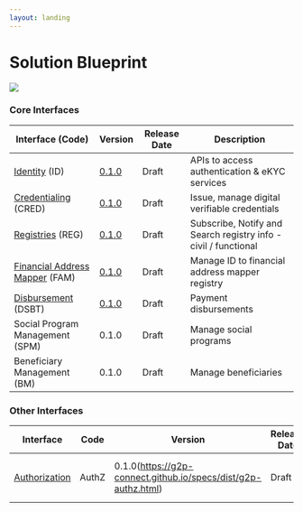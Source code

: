 ```yaml
---
layout: landing
---
```


# Solution Blueprint

![](.gitbook/assets/solution\_bluerpint.png)

### Core Interfaces

| Interface (Code)                                                                                  | Version                                                               | Release Date | Description                                                     |
| ------------------------------------------------------------------------------------------------- | --------------------------------------------------------------------- | ------------ | --------------------------------------------------------------- |
| [Identity](protocol/interfaces/identity.md) (ID)                                                  | [0.1.0](https://g2p-connect.github.io/specs/dist/g2p-identity.html)   | Draft        | APIs to access authentication & eKYC services                   |
| [Credentialing](protocol/interfaces/credentialing.md) (CRED)                                      | [0.1.0](https://g2p-connect.github.io/specs/dist/g2p-credential.html) | Draft        | Issue, manage digital verifiable credentials                    |
| [Registries](protocol/interfaces/registries.md) (REG)                                             | [0.1.0](https://g2p-connect.github.io/specs/dist/g2p-registry.html)   | Draft        | Subscribe, Notify and Search registry info - civil / functional |
| [Financial Address Mapper](protocol/interfaces/beneficiary-management/mapper-architecture/) (FAM) | [0.1.0](https://g2p-connect.github.io/specs/dist/g2p-mapper.html)     | Draft        | Manage ID to financial address mapper registry                  |
| [Disbursement](protocol/interfaces/social-program-management/disbursement.md) (DSBT)              | [0.1.0](https://g2p-connect.github.io/specs/dist/g2p-disburse.html)   | Draft        | Payment disbursements                                           |
| Social Program Management (SPM)                                                                   | 0.1.0                                                                 | Draft        | Manage social programs                                          |
| Beneficiary Management (BM)                                                                       | 0.1.0                                                                 | Draft        | Manage beneficiaries                                            |

### Other Interfaces

| Interface                                           | Code  | Version                                                        | Release Date | Description                             |
| --------------------------------------------------- | ----- | -------------------------------------------------------------- | ------------ | --------------------------------------- |
| [Authorization](protocol/security/authorization.md) | AuthZ | 0.1.0(https://g2p-connect.github.io/specs/dist/g2p-authz.html) | Draft        | OAuth2 compliant authz token to connect |
